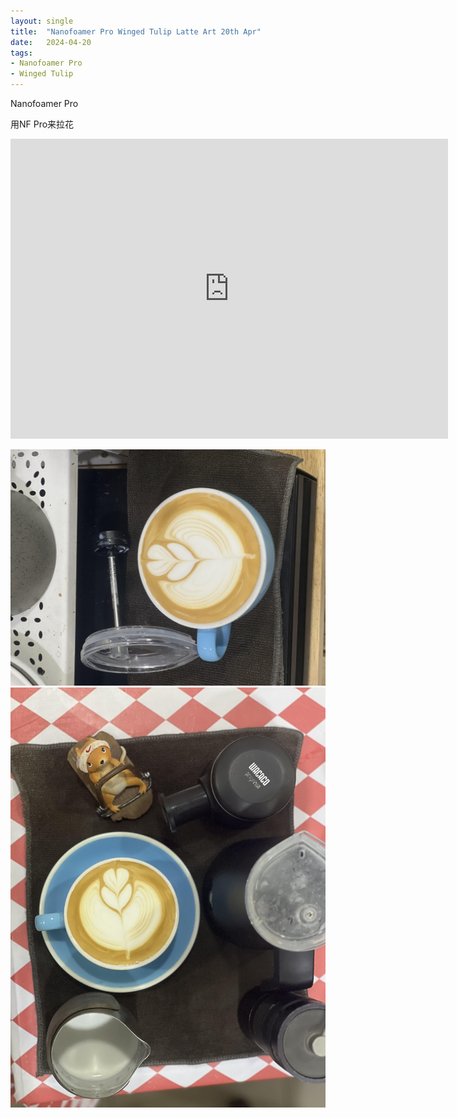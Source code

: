 ```yaml
---
layout: single
title:  "Nanofoamer Pro Winged Tulip Latte Art 20th Apr"
date:   2024-04-20
tags:
- Nanofoamer Pro
- Winged Tulip
---
```


Nanofoamer Pro 

用NF Pro来拉花


<div class="embed-container">
  <iframe
      src="https://www.youtube.com/embed/fG_Z739ahpw"
      width="700"
      height="480"
      frameborder="0"
      allowfullscreen="true">
  </iframe>
</div>


![](/assets/img/2024/04/20/IMG_5756.jpg)
![](/assets/img/2024/04/20/IMG_5758.jpg)
